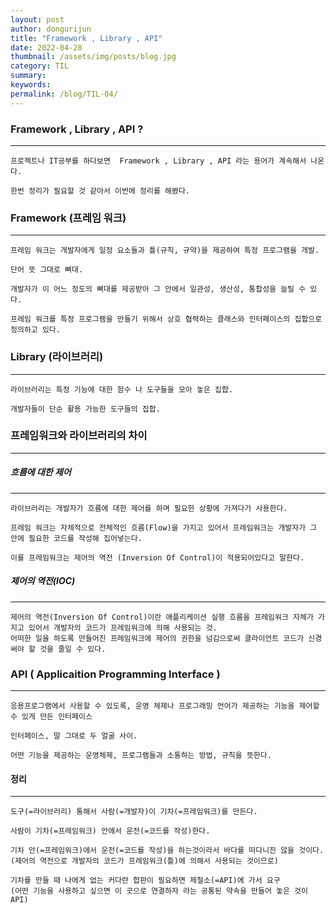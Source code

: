 ```yaml
---
layout: post
author: dongurijun
title: "Framework , Library , API"
date: 2022-04-28
thumbnail: /assets/img/posts/blog.jpg
category: TIL
summary: 
keywords: 
permalink: /blog/TIL-04/
---
```


### Framework , Library , API ?
<hr />

    프로젝트나 IT공부를 하다보면  Framework , Library , API 라는 용어가 계속해서 나온다.

    한번 정리가 필요할 것 같아서 이번에 정리를 해봤다.


### Framework (프레임 워크)
<hr />

    프레임 워크는 개발자에게 일정 요소들과 틀(규칙, 규약)을 제공하여 특정 프로그램을 개발.

    단어 뜻 그대로 뼈대.

    개발자가 이 어느 정도의 뼈대를 제공받아 그 안에서 일관성, 생산성, 통합성을 늘릴 수 있다.

    프레임 워크를 특정 프로그램을 만들기 위해서 상호 협력하는 클래스와 인터페이스의 집합으로 정의하고 있다.


### Library (라이브러리)
<hr />

    라이브러리는 특정 기능에 대한 함수 나 도구들을 모아 놓은 집합. 

    개발자들이 단순 활용 가능한 도구들의 집합.


### 프레임워크와 라이브러리의 차이
<hr />


##### 흐름에 대한 제어
<hr />

    라이브러리는 개발자가 흐름에 대한 제어를 하며 필요한 상황에 가져다가 사용한다.
    
    프레임 워크는 자체적으로 전체적인 흐름(Flow)을 가지고 있어서 프레임워크는 개발자가 그 안에 필요한 코드를 작성해 집어넣는다.
    
    이를 프레임워크는 제어의 역전 (Inversion Of Control)이 적용되어있다고 말한다.

##### 제어의 역전(IOC)
<hr />

    제어의 역전(Inversion Of Control)이란 애플리케이션 실행 흐름을 프레임워크 자체가 가지고 있어서 개발자의 코드가 프레임워크에 의해 사용되는 것.
    어떠한 일을 하도록 만들어진 프레임워크에 제어의 권한을 넘김으로써 클라이언트 코드가 신경 써야 할 것을 줄일 수 있다.

### API ( Applicaition Programming Interface )

<hr />
 
    응용프로그램에서 사용할 수 있도록, 운영 체제나 프로그래밍 언어가 제공하는 기능을 제어할 수 있게 만든 인터페이스
   
    인터페이스, 말 그대로 두 얼굴 사이.
    
    어떤 기능을 제공하는 운영체제, 프로그램들과 소통하는 방법, 규칙을 뜻한다.

#### 정리

<hr />

    도구(=라이브러리) 통해서 사람(=개발자)이 기차(=프레임워크)를 만든다.

    사람이 기차(=프레임워크) 안에서 운전(=코드를 작성)한다.

    기차 안(=프레임워크)에서 운전(=코드를 작성)을 하는것이라서 바다를 떠다니진 않을 것이다.
    (제어의 역전으로 개발자의 코드가 프레임워크(틀)에 의해서 사용되는 것이므로)

    기차를 만들 때 나에게 없는 커다란 합판이 필요하면 제철소(=API)에 가서 요구
    (어떤 기능을 사용하고 싶으면 이 곳으로 연결하자 라는 공통된 약속을 만들어 놓은 것이 API)
